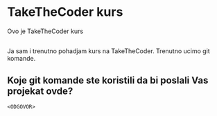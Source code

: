 # TakeTheCoder kurs
Ovo je TakeTheCoder kurs
## <Ime Prezime>
Ja sam <Ime Prezime> i trenutno pohadjam kurs na TakeTheCoder.
Trenutno ucimo git komande.
## Koje git komande ste koristili da bi poslali Vas projekat ovde?
```
<ODGOVOR>
```

